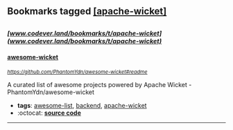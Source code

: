 ## Bookmarks tagged [[apache-wicket]](https://www.codever.land/search?q=[apache-wicket])

_<sup><sup>[www.codever.land/bookmarks/t/apache-wicket](www.codever.land/bookmarks/t/apache-wicket)</sup></sup>_
---
#### [awesome-wicket](https://github.com/PhantomYdn/awesome-wicket#readme)
_<sup>https://github.com/PhantomYdn/awesome-wicket#readme</sup>_

A curated list of awesome projects powered by Apache Wicket  - PhantomYdn/awesome-wicket
* **tags**: [awesome-list](../tagged/awesome-list.md), [backend](../tagged/backend.md), [apache-wicket](../tagged/apache-wicket.md)
* :octocat: **[source code](https://github.com/PhantomYdn/awesome-wicket#readme)**
---
